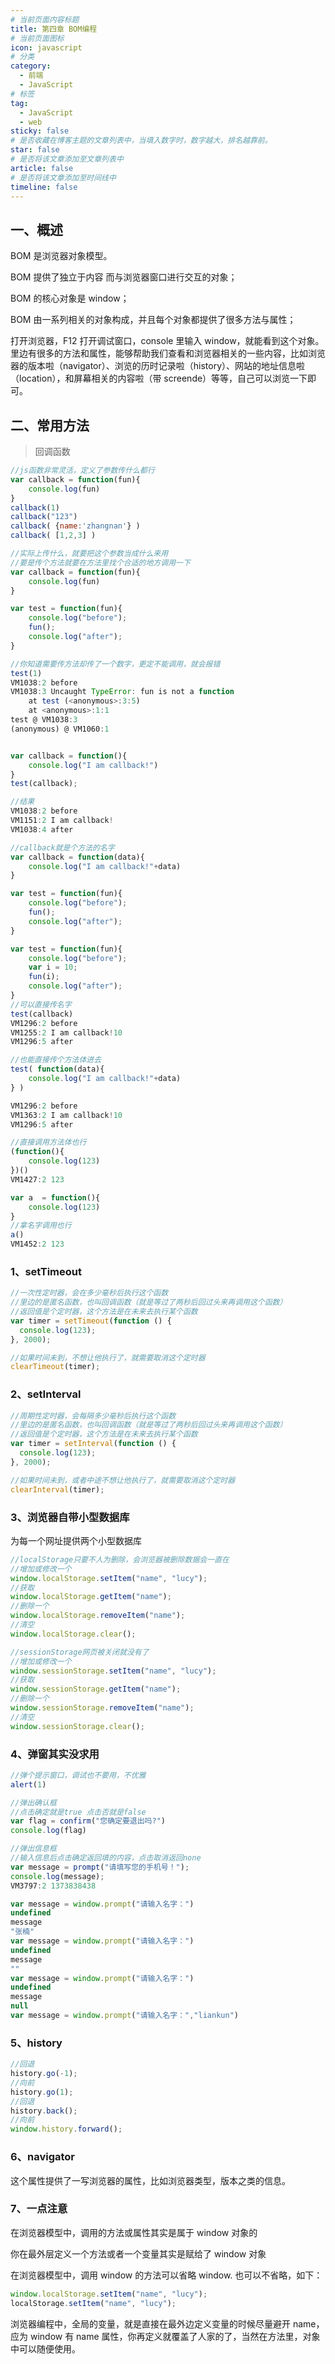 ```yaml
---
# 当前页面内容标题
title: 第四章 BOM编程
# 当前页面图标
icon: javascript
# 分类
category:
  - 前端
  - JavaScript
# 标签
tag:
  - JavaScript
  - web
sticky: false
# 是否收藏在博客主题的文章列表中，当填入数字时，数字越大，排名越靠前。
star: false
# 是否将该文章添加至文章列表中
article: false
# 是否将该文章添加至时间线中
timeline: false
---
```


## 一、概述

BOM 是浏览器对象模型。

BOM 提供了独立于内容 而与浏览器窗口进行交互的对象；

BOM 的核心对象是 window；

BOM 由一系列相关的对象构成，并且每个对象都提供了很多方法与属性；

打开浏览器，F12 打开调试窗口，console 里输入 window，就能看到这个对象。里边有很多的方法和属性，能够帮助我们查看和浏览器相关的一些内容，比如浏览器的版本啦（navigator）、浏览的历时记录啦（history）、网站的地址信息啦（location），和屏幕相关的内容啦（带 screende）等等，自己可以浏览一下即可。

## 二、常用方法

> 回调函数

```javascript
//js函数非常灵活，定义了参数传什么都行
var callback = function(fun){
    console.log(fun)
}
callback(1)
callback("123")
callback( {name:'zhangnan'} )
callback( [1,2,3] )

//实际上传什么，就要把这个参数当成什么来用
//要是传个方法就要在方法里找个合适的地方调用一下
var callback = function(fun){
    console.log(fun)
}

var test = function(fun){
    console.log("before");
    fun();
    console.log("after");
}

//你知道需要传方法却传了一个数字，更定不能调用，就会报错
test(1)
VM1038:2 before
VM1038:3 Uncaught TypeError: fun is not a function
    at test (<anonymous>:3:5)
    at <anonymous>:1:1
test @ VM1038:3
(anonymous) @ VM1060:1


var callback = function(){
    console.log("I am callback!")
}
test(callback);

//结果
VM1038:2 before
VM1151:2 I am callback!
VM1038:4 after

//callback就是个方法的名字
var callback = function(data){
    console.log("I am callback!"+data)
}

var test = function(fun){
    console.log("before");
    fun();
    console.log("after");
}

var test = function(fun){
    console.log("before");
    var i = 10;
    fun(i);
    console.log("after");
}
//可以直接传名字
test(callback)
VM1296:2 before
VM1255:2 I am callback!10
VM1296:5 after

//也能直接传个方法体进去
test( function(data){
    console.log("I am callback!"+data)
} )

VM1296:2 before
VM1363:2 I am callback!10
VM1296:5 after

//直接调用方法体也行
(function(){
    console.log(123)
})()
VM1427:2 123

var a  = function(){
    console.log(123)
}
//拿名字调用也行
a()
VM1452:2 123
```

### 1、setTimeout

```javascript
//一次性定时器，会在多少毫秒后执行这个函数
//里边的是匿名函数，也叫回调函数（就是等过了两秒后回过头来再调用这个函数）
//返回值是个定时器，这个方法是在未来去执行某个函数
var timer = setTimeout(function () {
  console.log(123);
}, 2000);

//如果时间未到，不想让他执行了，就需要取消这个定时器
clearTimeout(timer);
```

### 2、setInterval

```javascript
//周期性定时器，会每隔多少毫秒后执行这个函数
//里边的是匿名函数，也叫回调函数（就是等过了两秒后回过头来再调用这个函数）
//返回值是个定时器，这个方法是在未来去执行某个函数
var timer = setInterval(function () {
  console.log(123);
}, 2000);

//如果时间未到，或者中途不想让他执行了，就需要取消这个定时器
clearInterval(timer);
```

### 3、浏览器自带小型数据库

为每一个网址提供两个小型数据库

```javascript
//localStorage只要不人为删除，会浏览器被删除数据会一直在
//增加或修改一个
window.localStorage.setItem("name", "lucy");
//获取
window.localStorage.getItem("name");
//删除一个
window.localStorage.removeItem("name");
//清空
window.localStorage.clear();

//sessionStorage网页被关闭就没有了
//增加或修改一个
window.sessionStorage.setItem("name", "lucy");
//获取
window.sessionStorage.getItem("name");
//删除一个
window.sessionStorage.removeItem("name");
//清空
window.sessionStorage.clear();
```

### 4、弹窗其实没求用

```javascript
//弹个提示窗口，调试也不要用，不优雅
alert(1)

//弹出确认框
//点击确定就是true 点击否就是false
var flag = confirm("您确定要退出吗?")
console.log(flag)

//弹出信息框
//输入信息后点击确定返回填的内容，点击取消返回none
var message = prompt("请填写您的手机号！");
console.log(message);
VM3797:2 1373838438

var message = window.prompt("请输入名字：")
undefined
message
"张楠"
var message = window.prompt("请输入名字：")
undefined
message
""
var message = window.prompt("请输入名字：")
undefined
message
null
var message = window.prompt("请输入名字：","liankun")
```

### 5、history

```javascript
//回退
history.go(-1);
//向前
history.go(1);
//回退
history.back();
//向前
window.history.forward();
```

### 6、navigator

这个属性提供了一写浏览器的属性，比如浏览器类型，版本之类的信息。

### 7、一点注意

在浏览器模型中，调用的方法或属性其实是属于 window 对象的

你在最外层定义一个方法或者一个变量其实是赋给了 window 对象

在浏览器模型中，调用 window 的方法可以省略 window. 也可以不省略，如下：

```javascript
window.localStorage.setItem("name", "lucy");
localStorage.setItem("name", "lucy");
```

浏览器编程中，全局的变量，就是直接在最外边定义变量的时候尽量避开 name，应为 window 有 name 属性，你再定义就覆盖了人家的了，当然在方法里，对象中可以随便使用。
